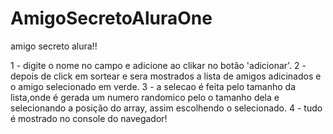# AmigoSecretoAluraOne

amigo secreto alura!!

1 - digite o nome no campo e adicione ao clikar no botão 'adicionar'.
2 - depois de click em sortear e sera mostrados a lista de amigos adicinados e o amigo selecionado em verde.
3 - a selecao é feita pelo tamanho da lista,onde é gerada um numero randomico pelo o tamanho dela e selecionando a posição do array, assim escolhendo o selecionado.
4 - tudo é mostrado no console do navegador!
